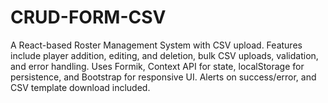 # CRUD-FORM-CSV
A React-based Roster Management System with CSV upload. Features include player addition, editing, and deletion, bulk CSV uploads, validation, and error handling. Uses Formik, Context API for state, localStorage for persistence, and Bootstrap for responsive UI. Alerts on success/error, and CSV template download included.
